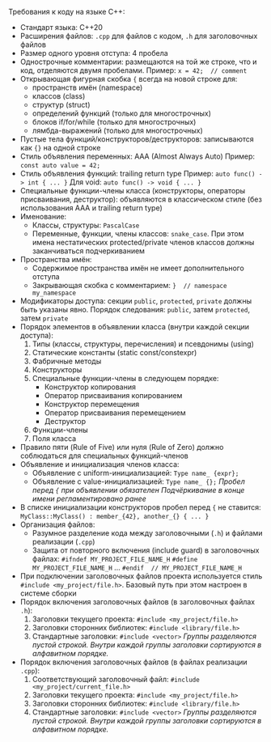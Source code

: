 Требования к коду на языке C++:
- Стандарт языка: C++20
- Расширения файлов: `.cpp` для файлов с кодом, `.h` для заголовочных файлов
- Размер одного уровня отступа: 4 пробела
- Однострочные комментарии: размещаются на той же строке, что и код, отделяются двумя пробелами. Пример: `x = 42;  // comment`
- Открывающая фигурная скобка `{` всегда на новой строке для:
  - пространств имён (namespace)
  - классов (class)
  - структур (struct)
  - определений функций (только для многострочных)
  - блоков if/for/while (только для многострочных)
  - лямбда-выражений (только для многострочных)
- Пустые тела функций/конструкторов/деструкторов: записываются как `{}` на одной строке
- Стиль объявления переменных: AAA (Almost Always Auto)
  Пример: `const auto value = 42;`
- Стиль объявления функций: trailing return type
  Пример: `auto func() -> int { ... }`
  Для void: `auto func() -> void { ... }`
- Специальные функции-члены класса (конструкторы, операторы присваивания, деструктор): объявляются в классическом стиле (без использования AAA и trailing return type)
- Именование:
  - Классы, структуры: `PascalCase`
  - Переменные, функции, члены классов: `snake_case`. При этом имена нестатических protected/private членов классов должны заканчиваться подчеркиванием
- Пространства имён:
  - Содержимое пространства имён не имеет дополнительного отступа
  - Закрывающая скобка с комментарием: `}  // namespace my_namespace`
- Модификаторы доступа: секции `public`, `protected`, `private` должны быть указаны явно. Порядок следования: `public`, затем `protected`, затем `private`
- Порядок элементов в объявлении класса (внутри каждой секции доступа):
  1. Типы (классы, структуры, перечисления) и псевдонимы (using)
  2. Статические константы (static const/constexpr)
  3. Фабричные методы
  4. Конструкторы
  5. Специальные функции-члены в следующем порядке:
     - Конструктор копирования
     - Оператор присваивания копированием
     - Конструктор перемещения
     - Оператор присваивания перемещением
     - Деструктор
  6. Функции-члены
  7. Поля класса
- Правило пяти (Rule of Five) или нуля (Rule of Zero) должно соблюдаться для специальных функций-членов
- Объявление и инициализация членов класса:
  - Объявление с uniform-инициализацией: `Type name_ {expr};`
  - Объявление с value-инициализацией: `Type name_ {};`
  *Пробел перед `{` при объявлении обязателен*
  *Подчёркивание в конце имени регламентировано ранее*
- В списке инициализации конструкторов пробел перед `{` не ставится: `MyClass::MyClass() : member_{42}, another_{} { ... }`
- Организация файлов:
  - Разумное разделение кода между заголовочными (`.h`) и файлами реализации (`.cpp`)
  - Защита от повторного включения (include guard) в заголовочных файлах:
    `#ifndef MY_PROJECT_FILE_NAME_H`
    `#define MY_PROJECT_FILE_NAME_H`
    ...
    `#endif  // MY_PROJECT_FILE_NAME_H`
- При подключении заголовочных файлов проекта используется стиль `#include <my_project/file.h>`. Базовый путь при этом настроен в системе сборки
- Порядок включения заголовочных файлов (в заголовочных файлах `.h`):
  1. Заголовки текущего проекта: `#include <my_project/file.h>`
  2. Заголовки сторонних библиотек: `#include <library/file.h>`
  3. Стандартные заголовки: `#include <vector>`
  *Группы разделяются пустой строкой. Внутри каждой группы заголовки сортируются в алфавитном порядке.*
- Порядок включения заголовочных файлов (в файлах реализации `.cpp`):
  1. Соответствующий заголовочный файл: `#include <my_project/current_file.h>`
  2. Заголовки текущего проекта: `#include <my_project/file.h>`
  3. Заголовки сторонних библиотек: `#include <library/file.h>`
  4. Стандартные заголовки: `#include <vector>`
  *Группы разделяются пустой строкой. Внутри каждой группы заголовки сортируются в алфавитном порядке.*
